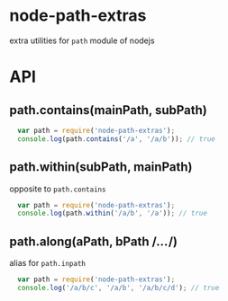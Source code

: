 # node-path-extras
extra utilities for `path` module of nodejs

# API

## path.contains(mainPath, subPath)

```javascript
  var path = require('node-path-extras');
  console.log(path.contains('/a', '/a/b')); // true
```

## path.within(subPath, mainPath)

opposite to `path.contains`

```javascript
  var path = require('node-path-extras');
  console.log(path.within('/a/b', '/a')); // true
```

## path.along(aPath, bPath /*...*/)

alias for `path.inpath`

```javascript
  var path = require('node-path-extras');
  console.log('/a/b/c', '/a/b', '/a/b/c/d'); // true
```
